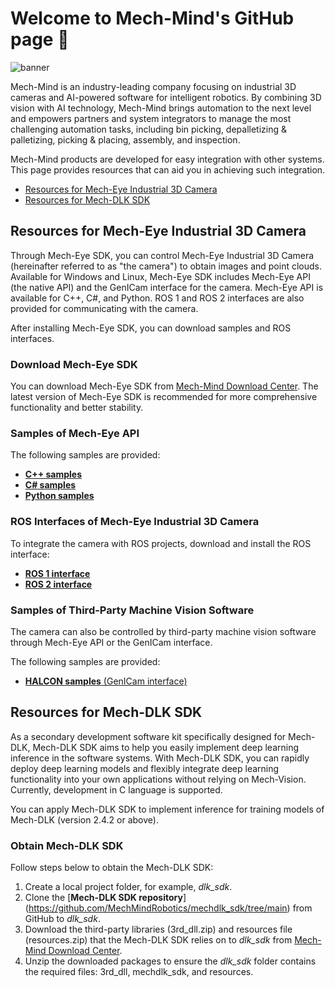# Welcome to Mech-Mind's GitHub page :tada:

![banner](https://docs.mech-mind.net/download/github/banner.jpg)

Mech-Mind is an industry-leading company focusing on industrial 3D cameras and AI-powered software for intelligent robotics.
By combining 3D vision with AI technology, Mech-Mind brings automation to the next level and empowers partners and system integrators to manage the most challenging automation tasks, including bin picking, depalletizing & palletizing, picking & placing, assembly, and inspection.

Mech-Mind products are developed for easy integration with other systems. This page provides resources that can aid you in achieving such integration.

- [Resources for Mech-Eye Industrial 3D Camera](#resources-for-mech-eye-industrial-3d-camera)
- [Resources for Mech-DLK SDK](#resources-for-mech-dlk-sdk)

## Resources for Mech-Eye Industrial 3D Camera

Through Mech-Eye SDK, you can control Mech-Eye Industrial 3D Camera (hereinafter referred to as "the camera") to obtain images and point clouds. Available for Windows and Linux, Mech-Eye SDK includes Mech-Eye API (the native API) and the GenICam interface for the camera. Mech-Eye API is available for C++, C#, and Python. ROS 1 and ROS 2 interfaces are also provided for communicating with the camera. 

After installing Mech-Eye SDK, you can download samples and ROS interfaces.


### Download Mech-Eye SDK

You can download Mech-Eye SDK from [Mech-Mind Download Center](https://downloads.mech-mind.com/?tab=tab-sdk). The latest version of Mech-Eye SDK is recommended for more comprehensive functionality and better stability.

### Samples of Mech-Eye API

The following samples are provided:

- [**C++ samples**](https://github.com/MechMindRobotics/mecheye_cpp_samples)
- [**C# samples**](https://github.com/MechMindRobotics/mecheye_csharp_samples)
- [**Python samples**](https://github.com/MechMindRobotics/mecheye_python_samples)

### ROS Interfaces of Mech-Eye Industrial 3D Camera

To integrate the camera with ROS projects, download and install the ROS interface:

- [**ROS 1 interface**](https://github.com/MechMindRobotics/mecheye_ros_interface)
- [**ROS 2 interface**](https://github.com/MechMindRobotics/mecheye_ros2_interface)

### Samples of Third-Party Machine Vision Software

The camera can also be controlled by third-party machine vision software through Mech-Eye API or the GenICam interface. 

The following samples are provided:

- [**HALCON samples** (GenICam interface)](https://github.com/MechMindRobotics/mecheye_halcon_samples)

## Resources for Mech-DLK SDK

As a secondary development software kit specifically designed for Mech-DLK, Mech-DLK SDK aims to help you easily implement deep learning inference in the software systems. With Mech-DLK SDK, you can rapidly deploy deep learning models and flexibly integrate deep learning functionality into your own applications without relying on Mech-Vision. Currently, development in C language is supported. 

You can apply Mech-DLK SDK to implement inference for training models of Mech-DLK (version 2.4.2 or above).

### Obtain Mech-DLK SDK

Follow steps below to obtain the Mech-DLK SDK:
1. Create a local project folder, for example, *dlk_sdk*.
2. Clone the [**Mech-DLK SDK repository**] (https://github.com/MechMindRobotics/mechdlk_sdk/tree/main) from GitHub to *dlk_sdk*.
3. Download the third-party libraries (3rd_dll.zip) and resources file (resources.zip) that the Mech-DLK SDK relies on to *dlk_sdk* from [Mech-Mind Download Center](https://downloads.mech-mind.com.cn/?tab=tab-dlk-sdk).
4. Unzip the downloaded packages to ensure the *dlk_sdk* folder contains the required files: 3rd_dll, mechdlk_sdk, and resources.






